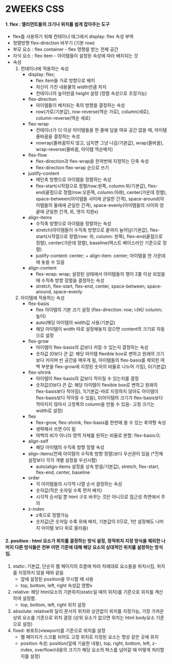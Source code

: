 # 2WEEKS CSS

#### 1. flex : 엘리먼트들의 크기나 위치를 쉽게 잡아주는 도구

- flex를 사용하기 위해 컨테이너 태그에서 display: flex 속성 부여
- 정렬방향 flex-direction 바꾸기 (기본 row)
- 부모 요소 : flex container - flex 영향을 받는 전체 공간
- 자식 요소 : flex item - 아이템들이 설정된 속성에 따라 배치되는 것
- 속성
  1. 컨테이너에 적용하는 속성
     - display: flex;
       - flex item들 가로 방향으로 배치
       - 자신이 가진 내용물의 width만큼 차지
       - 컨테이너의 높이만큼 height 설정 (정렬 속성으로 조정가능)
     - flex-direction
       - 아이템들이 배치되는 축의 방향을 결정하는 속성
       - row(가로/기본값), row-reverse(역순 가로), column(세로), column-reverse(역순 세로)
     - flex-wrap
       - 컨테이너가 더 이상 아이템들을 한 줄에 담을 여유 공간 없을 때, 아이템 줄바꿈을 결정하는 속성
       - nowrap(줄바꿈하지 않고, 넘치면 그냥 나감/기본값), wrap(줄바꿈), wrap-reverse(줄바꿈, 아이템 역순배치)
     - flex-flow
       - flex-direction과 flex-wrap을 한꺼번에 지정하는 단축 속성
       - flex-direction flex-wrap 순으로 쓰기
     - justify-content
       - 메인축 방향으로 아이템을 정렬하는 속성
       - flex-start(시작점으로 정렬/row:왼쪽, column:위/기본값), flex-end(끝점으로 정렬/row:오른쪽, column:아래), center(가운데 정렬), space-between(아이템들 사이에 균일한 간격), space-around(아이템들의 둘레에 균일한 간격), space-evenly(아이템들의 사이와 양 끝에 균일한 간격, IE, 엣지 지원x)
     - align-items
       - 수직축 방향으로 아이템을 정렬하는 속성
       - stretch(아이템들이 수직축 방향으로 끝까지 늘어남/기본값), flex-start(시작점으로 정렬/row: 위, column: 왼쪽), flex-end(끝점으로 정렬), center(가운데 정렬), baseline(텍스트 베이스라인 기준으로 정렬)
       - justify-content: center; + align-item: center; 아이템을 한 가운데에 놓을 수 있음
     - align-content
       - flex-wrap: wrap; 설정된 상태에서 아이템들의 행이 2줄 이상 되었을 때 수직축 방향 정렬을 결정하는 속성
       - stretch, flex-start, flex-end, center, space-between, space-around, space-evenly
  2. 아이템에 적용하는 속성
     - flex-basis
       - flex 아이템의 기본 크기 설정 (flex-direction: row; 너비/ column; 높이)
       - auto(해당 아이템의 width값 사용/기본값)
       - 해당 아이템이 width 따로 설정해놓지 않으면 content의 크기로 자동으로 설정
     - flex-grow
       - 아이템이 flex-basis의 값보다 커질 수 있는지 결정하는 속성
       - 숫자값 (0보다 큰 값: 해당 아이템 flexible box로 변하고 원래의 크기보다 커지며 빈 공간을 메우게 됨, 아이템들의 flex-basis를 제외한 여백 부분을 flex-grow에 지정된 숫자의 비율로 나누어 가짐), 0(기본값)
     - flex-shrink
       - 아이템이 flex-basis의 값보다 작아질 수 있는지를 결정
       - 숫자값(0보다 큰 값: 해당 아이템이 flexible box로 변하고 원래의 flex-basis보다 작아짐), 1(기본값-따로 지정하지 않아도 아이템이 flex-basis보다 작아질 수 있음), 0(아이템의 크기가 flex-basis보다 작아지지 않아서 고정폭의 column을 만들 수 있음- 고정 크기는 width로 설정)
     - flex
       - flex-grow, flex-shrink, flex-basis를 한번에 쓸 수 있는 축약형 속성
       - 생략해서 쓰면 0이 됨
       - 여백의 비가 아니라 영역 자체를 원하는 비율로 분할: flex-basis:0;
     - align-self
       - 해당 아이템의 수직축 방향 정렬 속성
     - align-items(전체 아이템의 수직축 방향 정렬)보다 우선권이 있음 (\*전체 설정보다 각각 개별 설정을 우선시함)
       - auto(align-items 설정을 상속 받음/기본값), stretch, flex-start, flex-end, center, baseline
     - order
       - 각 아이템들의 시각적 나열 순서 결정하는 속성
       - 숫자값(작은 숫자일 수록 먼저 배치)
       - 시각적 순서일 뿐 html 구조 바꾸는 것은 아니므로 접근성 측면에서 주의
     - z-index
       - z축으로 정렬가능
       - 숫자값(큰 숫자일 수록 위에 배치, 기본값이 0므로, 1만 설정해도 나머지 아이템 보다 위로 올라옴)

#### 2. position : html 요소가 위치를 결정하는 방식 설정, 정적위치 지정 방식을 제외한 나머지 다른 방식들은 전부 어떤 기준에 대해 해당 요소의 상대적인 위치를 설정하는 방식임.

1.  static: 기본값, 단순히 웹 페이지의 흐름에 따라 차례대로 요소들을 위치시킴, 위치를 지정하지 않을 때와 같음
    - 앞에 설정된 position을 무시할 때 사용
    - top, bottom, left, right 속성값 영향x
2.  relative: 해당 html요소의 기본위치(static일 때의 위치)를 기준으로 위치를 계산하여 설정함.
    - top, bottom, left, right 위치 설정
3.  absolute: relative와 달리 문서의 위치와 상관없이 위치를 지정가능, 가장 가까운 상위 요소를 기준으로 위치 결정 (상위 요소가 없으면 위치는 html body요소 기준으로 설정)
4.  fixed: 뷰포트(viewport)를 기준으로 위치를 설정
    - 웹 페이지가 스크롤 되어도 고정 위치로 지정된 요소는 항상 같은 곳에 위치
    - position 속성: position(앞에 기술한 내용), top, right, bottom, left, z-index, overflow(내용의 크기가 해당 요소의 박스를 넘어갈 때 어떻게 처리할지를 설정)
